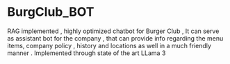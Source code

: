 # BurgClub_BOT
RAG implemented , highly optimized chatbot for Burger Club , It can serve as assistant bot for the company , that can provide info regarding the menu items, company policy , history and locations as well in a much friendly manner . Implemented through state of the art LLama 3
